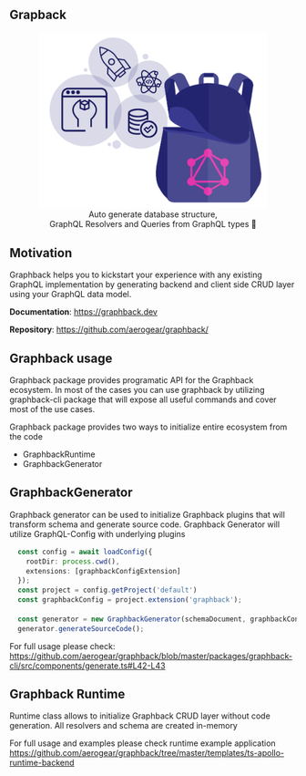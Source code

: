 ## Grapback

<p align="center">
  <img width="400" src="https://github.com/aerogear/graphback/raw/master/website/static/img/graphback.png">
  <br/>
  Auto generate database structure, <br/>
  GraphQL Resolvers and Queries from GraphQL types 🚀
</p>

## Motivation 

Graphback helps you to kickstart your experience with any existing GraphQL implementation
by generating backend and client side CRUD layer using your GraphQL data model.

**Documentation**: https://graphback.dev

**Repository**: https://github.com/aerogear/graphback/


## Graphback usage

Graphback package provides programatic API for the Graphback ecosystem.
In most of the cases you can use graphback by utilizing graphback-cli package that will expose all useful commands and cover most of the use cases.

Graphback package provides two ways to initialize entire ecosystem from the code

- GraphbackRuntime
- GraphbackGenerator

## GraphbackGenerator

Graphback generator can be used to initialize Graphback plugins that will transform schema and generate source code.
Graphback Generator will utilize GraphQL-Config with underlying plugins

```ts
  const config = await loadConfig({
    rootDir: process.cwd(),
    extensions: [graphbackConfigExtension]
  });
  const project = config.getProject('default')
  const graphbackConfig = project.extension('graphback');

  const generator = new GraphbackGenerator(schemaDocument, graphbackConfig)
  generator.generateSourceCode();
```

For full usage please check: 
https://github.com/aerogear/graphback/blob/master/packages/graphback-cli/src/components/generate.ts#L42-L43

## Graphback Runtime

Runtime class allows to initialize Graphback CRUD layer without code generation. 
All resolvers and schema are created in-memory

For full usage and examples please check runtime example application
https://github.com/aerogear/graphback/tree/master/templates/ts-apollo-runtime-backend